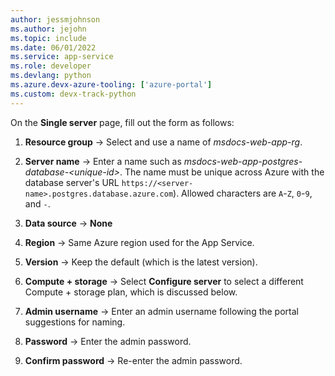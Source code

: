 ```yaml
---
author: jessmjohnson
ms.author: jejohn
ms.topic: include
ms.date: 06/01/2022
ms.service: app-service
ms.role: developer
ms.devlang: python
ms.azure.devx-azure-tooling: ['azure-portal']
ms.custom: devx-track-python
---
```


On the **Single server** page, fill out the form as follows:

1. **Resource group** &rarr; Select and use a name of *msdocs-web-app-rg*.

2. **Server name** &rarr; Enter a name such as *msdocs-web-app-postgres-database-\<unique-id>*. The name must be unique across Azure with the database server's URL `https://<server-name>.postgres.database.azure.com`). Allowed characters are `A`-`Z`, `0`-`9`, and `-`.

3. **Data source** &rarr; **None**

4. **Region** &rarr; Same Azure region used for the App Service.

5. **Version** &rarr; Keep the default (which is the latest version).

6. **Compute + storage** &rarr; Select **Configure server** to select a different Compute + storage plan, which is discussed below.

7. **Admin username** &rarr; Enter an admin username following the portal suggestions for naming.

8. **Password** &rarr; Enter the admin password.

9. **Confirm password** &rarr; Re-enter the admin password.